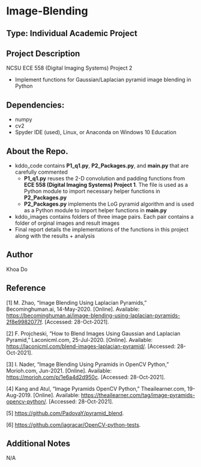 # Image-Blending

## Type: Individual Academic Project

## Project Description
NCSU ECE 558 (Digital Imaging Systems) Project 2
  - Implement functions for Gaussian/Laplacian pyramid image blending in Python

## Dependencies:
  - numpy
  - cv2
  - Spyder IDE (used), Linux, or Anaconda on Windows 10 Education
  
## About the Repo.
  - kddo_code contains **P1_q1.py**, **P2_Packages.py**, and **main.py** that are carefully commented 
    - **P1_q1.py** reuses the 2-D convolution and padding functions from **ECE 558 (Digital Imaging Systems) Project 1**.  The file is used as a Python module to import necessary helper functions in **P2_Packages.py**
    - **P2_Packages.py** implements the LoG pyramid algorithm and is used as a Python module to import helper functions in **main.py**
  - kddo_images contains folders of three image pairs.  Each pair contains a folder of orginal images and result images
  - Final report details the implementations of the functions in this project along with the results + analysis

## Author
Khoa Do

## Reference
[1] M. Zhao, “Image Blending Using Laplacian Pyramids,” Becominghuman.ai, 14-May-2020. [Online]. Available: https://becominghuman.ai/image-blending-using-laplacian-pyramids-2f8e9982077f. [Accessed: 28-Oct-2021].

[2] F. Projcheski, “How to Blend Images Using Gaussian and Laplacian Pyramid,” Laconicml.com, 25-Jul-2020. [Online]. Available: https://laconicml.com/blend-images-laplacian-pyramid/. [Accessed: 28-Oct-2021].

[3] I. Nader, “Image Blending Using Pyramids in OpenCV Python,” Morioh.com, Jun-2021. [Online]. Available: https://morioh.com/p/1e6a4d2d950c. [Accessed: 28-Oct-2021].

[4] Kang and Atul, “Image Pyramids OpenCV Python,” Theailearner.com, 19-Aug-2019. [Online]. Available: https://theailearner.com/tag/image-pyramids-opencv-python/. [Accessed: 28-Oct-2021].

[5] https://github.com/PadovaY/pyramid_blend.

[6] https://github.com/jagracar/OpenCV-python-tests.

## Additional Notes
N/A
